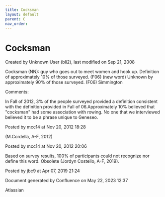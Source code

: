 ```yaml
---
title: Cocksman
layout: default
parent: C
nav_order:
---
```


# Cocksman

Created by  Unknown User (bli2), last modified on Sep 21, 2008

Cocksman (NN): guy who goes out to meet women and hook up. Definition of approximately 10% of those surveyed. (F06) (new word) Unknown by approximately 90% of those surveyed. (F06) Simmington

Comments:

In Fall of 2012, 3% of the people surveyed provided a definition consistent with the definition provided in Fall of 06.Approximately 10% believed that &quot;cocksman&quot; had some association with rowing. No one that we interviewed believed it to be a phrase unique to Geneseo. 

Posted by mcc14 at Nov 20, 2012 18:28

(M.Cordella, A-F, 2012)

Posted by mcc14 at Nov 20, 2012 20:06

Based on survey results, 100% of participants could not recognize nor define this word. Obsolete (Jordyn Costello, A-F, 2019).

Posted by jbc9 at Apr 07, 2019 21:24

Document generated by Confluence on May 22, 2023 12:37

Atlassian

